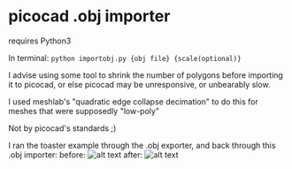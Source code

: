 # picocad .obj importer
requires Python3

In terminal:
`python importobj.py {obj file} {scale(optional)}`

I advise using some tool to shrink the number of polygons before importing it to picocad, or else picocad may be unresponsive, or unbearably slow.

I used meshlab's "quadratic edge collapse decimation" to do this for meshes that were supposedly "low-poly"

Not by picocad's standards ;)

I ran the toaster example through the .obj exporter, and back through this .obj importer:
before:
![alt text](https://github.com/Zinc-OS/picocad_.obj_importer/blob/main/files/picocad_4.gif)
after:
![alt text](https://github.com/Zinc-OS/picocad_.obj_importer/blob/main/files/picocad_3.gif)
